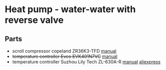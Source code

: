 # Heat pump - water-water with reverse valve

## Parts
* scroll compressor copeland ZR36K3-TFD [manual](ZR36K3-TFD.pdf)
* ~~temperature controller Evco EVK401N7VC~~ [manual](104K401H02.pdf)
* temperature controller Suzhou Lily Tech ZL-630A-R [manual](ZL-6x0A-R_en_V4.8.pdf) [aliexpress](https://s.click.aliexpress.com/e/_AnWuh9) 
